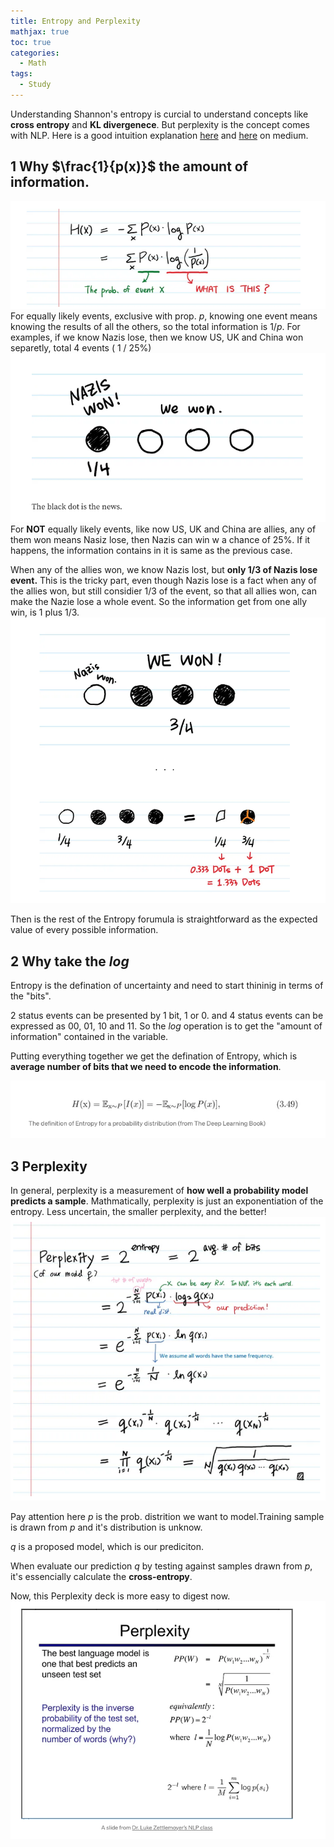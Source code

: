 ```yaml
---
title: Entropy and Perplexity
mathjax: true
toc: true
categories:
  - Math
tags:
  - Study
---
```


Understanding Shannon's entropy is curcial to understand concepts like **cross entropy** and **KL divergenece**. But perplexity is the concept comes with NLP. Here is a good intuition explanation [here](https://towardsdatascience.com/the-intuition-behind-shannons-entropy-e74820fe9800) and [here](https://towardsdatascience.com/perplexity-intuition-and-derivation-105dd481c8f3) on medium.

## 1 Why $\frac{1}{p(x)}$ the amount of information.
![Alt text](/assets/images/2024/24-03-12-Entropy-Perplexity_files/shannon.png)
For equally likely events, exclusive with prop. $p$, knowing one event means knowing the results of all the others, so the total information is $1/p$. For examples, if we know Nazis lose, then we know US, UK and China won separetly, total 4 events ( 1 / 25%)
![Alt text](/assets/images/2024/24-03-12-Entropy-Perplexity_files/p25.png)  
For **NOT** equally likely events, like now US, UK and China are allies, any of them won means Nasiz lose, then Nazis can win w a chance of 25%. If it happens, the information contains in it is same as the previous case.

When any of the allies won, we know Nazis lost, but **only 1/3 of Nazis lose event.** This is the tricky part, even though Nazis lose is a fact when any of the allies won, but still considier 1/3 of the event, so that all allies won, can make the Nazie lose a whole event. So the information get from one ally win, is 1 plus 1/3.
![Alt text](/assets/images/2024/24-03-12-Entropy-Perplexity_files/p75.png)    

Then is the rest of the Entropy forumula is straightforward as the expected value of every possible information. 

## 2 Why take the $log$
Entropy is the defination of uncertainty and need to start thininig in terms of the "bits".

2 status events can be presented by 1 bit, 1 or 0. and 4 status events can be expressed as 00, 01, 10 and 11. So the $log$ operation is to get the "amount of information" contained in the variable. 


Putting everything together we get the defination of Entropy, which is **average number of bits that we need to encode the information**.  

![Alt text](/assets/images/2024/24-03-12-Entropy-Perplexity_files/formula.png)  

## 3 Perplexity

In general, perplexity is a measurement of **how well a probability model predicts a sample**. Mathmatically, perplexity is just an exponentiation of the entropy. Less uncertain, the smaller perplexity, and the better!
![Alt text](/assets/images/2024/24-03-12-Entropy-Perplexity_files/pp.png) 

Pay attention here $p$ is the prob. distrition we want to model.Training sample is drawn from $p$ and it's distribution is unknow.    

$q$ is a proposed model, which is our prediciton.   

When evaluate our prediction $q$ by testing against samples drawn from $p$, it's essencially calculate the **cross-entropy**. 

Now, this Perplexity deck is more easy to digest now.  
![Alt text](/assets/images/2024/24-03-12-Entropy-Perplexity_files/deck.png)  

